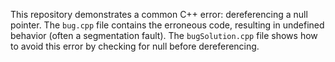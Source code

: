 This repository demonstrates a common C++ error: dereferencing a null pointer.  The `bug.cpp` file contains the erroneous code, resulting in undefined behavior (often a segmentation fault). The `bugSolution.cpp` file shows how to avoid this error by checking for null before dereferencing.